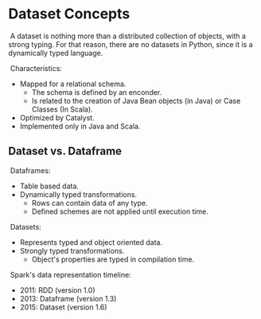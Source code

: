 # Dataset Concepts

​	A dataset is nothing more than a distributed collection of objects, with a strong typing. For that reason, there are no datasets in Python, since it is a dynamically typed language.

​	Characteristics:

- Mapped for a relational schema.
    - The schema is defined by an enconder.
    - Is related to the creation of Java Bean objects (in Java) or Case Classes (In Scala).
- Optimized by Catalyst.
- Implemented only in Java and Scala.

## Dataset vs. Dataframe

​	Dataframes:

- Table based data.
- Dynamically typed transformations.
    - Rows can contain data of any type.
    - Defined schemes are not applied until execution time.

​	Datasets:

- Represents typed and object oriented data.
- Strongly typed transformations.
    - Object's properties are typed in compilation time.

​	Spark's data representation timeline:

- 2011: RDD (version 1.0)
- 2013: Dataframe (version 1.3)
- 2015: Dataset (version 1.6)
